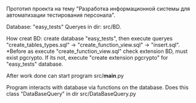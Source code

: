 Прототип проекта на тему "Разработка информационной системы для автоматизации тестирования персонала".

Database: "easy_tests"
Queryes in dir: src/BD.

How creat BD: create database "easy_tests", then execute queryes "create_tables_types.sql" → "create_function_view.sql" → "insert.sql".
*Before as execute "create_function_view.sql" check extension BD, must exist pgcrypto. If its not, execute "create extension pgcrypto" for "easy_tests" database.

After work done can start program src/__main__.py

Program interacts with database via functions on the database. Does this class "DataBaseQuery" in dir src/DataBaseQuery.py
